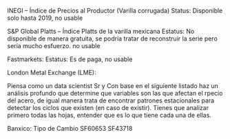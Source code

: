 INEGI – Índice de Precios al Productor (Varilla corrugada)
Status: Disponible solo hasta 2019, no usable

S&P Global Platts – Índice Platts de la varilla mexicana
Estatus: No disponible de manera gratuita, se podría tratar de reconstruir la serie pero sería mucho esfuerzo. no usable

Fastmarkets:
Estatus: Es de paga, no usable

London Metal Exchange (LME):



Piensa como un data scientist Sr y Con base en el siguiente listado haz un análisis profundo que determine que variables son las que afectan el rpecio del acero, de igual manera trata de encontrar patrones estacionales para detectar los ciclos que existen (en caso de existir). Tienes que analizar primero todas las hojas, entender que es lo que tiene cada una de ellas. 

Banxico:
Tipo de Cambio
SF60653
SF43718